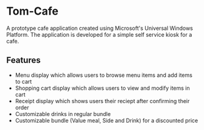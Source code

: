 # Tom-Cafe
A prototype cafe application created using Microsoft's Universal Windows Platform. The application is developed for a simple self service kiosk for a cafe.

## Features
- Menu display which allows users to browse menu items and add items to cart
- Shopping cart display which allows users to view and modify items in cart
- Receipt display which shows users their reciept after confirming their order
- Customizable drinks in regular bundle
- Customizable bundle (Value meal, Side and Drink) for a discounted price